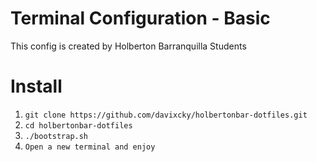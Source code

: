 # Terminal Configuration - Basic
This config is created by Holberton Barranquilla Students

# Install
  1. `git clone https://github.com/davixcky/holbertonbar-dotfiles.git` 
  2. `cd holbertonbar-dotfiles`
  3. `./bootstrap.sh`
  4. `Open a new terminal and enjoy`
